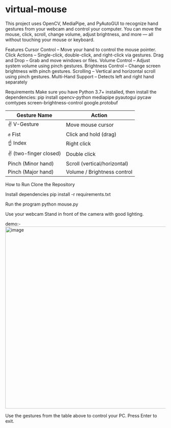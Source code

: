 # virtual-mouse
This project uses OpenCV, MediaPipe, and PyAutoGUI to recognize hand gestures from your webcam and control your computer.
You can move the mouse, click, scroll, change volume, adjust brightness, and more — all without touching your mouse or keyboard.

Features
Cursor Control – Move your hand to control the mouse pointer.
Click Actions – Single-click, double-click, and right-click via gestures.
Drag and Drop – Grab and move windows or files.
Volume Control – Adjust system volume using pinch gestures.
Brightness Control – Change screen brightness with pinch gestures.
Scrolling – Vertical and horizontal scroll using pinch gestures.
Multi-Hand Support – Detects left and right hand separately

Requirements
Make sure you have Python 3.7+ installed, then install the dependencies:
pip install opencv-python mediapipe pyautogui pycaw comtypes screen-brightness-control google.protobuf

| Gesture Name          | Action                       |
| --------------------- | ---------------------------- |
| ✌ V-Gesture           | Move mouse cursor            |
| ✊ Fist                | Click and hold (drag)        |
| ☝ Index               | Right click                  |
| ✌ (two-finger closed) | Double click                 |
| Pinch (Minor hand)    | Scroll (vertical/horizontal) |
| Pinch (Major hand)    | Volume / Brightness control  |


How to Run
Clone the Repository

Install dependencies
pip install -r requirements.txt

Run the program
python mouse.py

Use your webcam
Stand in front of the camera with good lighting.

demo:-
<img width="668" height="572" alt="image" src="https://github.com/user-attachments/assets/a7e8582d-16e7-4dc5-9a76-aff2ca4ea249" />

Use the gestures from the table above to control your PC.
Press Enter to exit.
